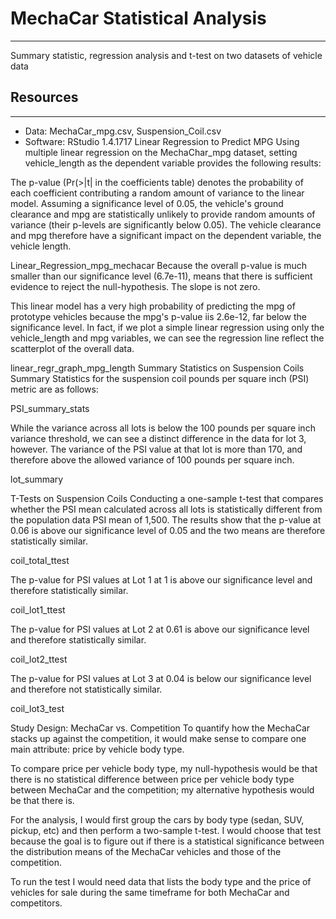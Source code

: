 # **MechaCar Statistical Analysis**
-----------------------------------
Summary statistic, regression analysis and t-test on two datasets of vehicle data

## Resources
--------------
* Data: MechaCar_mpg.csv, Suspension_Coil.csv
* Software: RStudio 1.4.1717
Linear Regression to Predict MPG
Using multiple linear regression on the MechaChar_mpg dataset, setting vehicle_length as the dependent variable provides the following results:

The p-value (Pr(>|t| in the coefficients table) denotes the probability of each coefficient contributing a random amount of variance to the linear model. Assuming a significance level of 0.05, the vehicle's ground clearance and mpg are statistically unlikely to provide random amounts of variance (their p-levels are significantly below 0.05). The vehicle clearance and mpg therefore have a significant impact on the dependent variable, the vehicle length.

Linear_Regression_mpg_mechacar
Because the overall p-value is much smaller than our significance level (6.7e-11), means that there is sufficient evidence to reject the null-hypothesis. The slope is not zero.

This linear model has a very high probability of predicting the mpg of prototype vehicles because the mpg's p-value iis 2.6e-12, far below the significance level. In fact, if we plot a simple linear regression using only the vehicle_length and mpg variables, we can see the regression line reflect the scatterplot of the overall data.

linear_regr_graph_mpg_length
Summary Statistics on Suspension Coils
Summary Statistics for the suspension coil pounds per square inch (PSI) metric are as follows:

PSI_summary_stats

While the variance across all lots is below the 100 pounds per square inch variance threshold, we can see a distinct difference in the data for lot 3, however. The variance of the PSI value at that lot is more than 170, and therefore above the allowed variance of 100 pounds per square inch.

lot_summary

T-Tests on Suspension Coils
Conducting a one-sample t-test that compares whether the PSI mean calculated across all lots is statistically different from the population data PSI mean of 1,500. The results show that the p-value at 0.06 is above our significance level of 0.05 and the two means are therefore statistically similar.

coil_total_ttest

The p-value for PSI values at Lot 1 at 1 is above our significance level and therefore statistically similar.

coil_lot1_ttest

The p-value for PSI values at Lot 2 at 0.61 is above our significance level and therefore statistically similar.

coil_lot2_ttest

The p-value for PSI values at Lot 3 at 0.04 is below our significance level and therefore not statistically similar.

coil_lot3_test

Study Design: MechaCar vs. Competition
To quantify how the MechaCar stacks up against the competition, it would make sense to compare one main attribute: price by vehicle body type.

To compare price per vehicle body type, my null-hypothesis would be that there is no statistical difference between price per vehicle body type between MechaCar and the competition; my alternative hypothesis would be that there is.

For the analysis, I would first group the cars by body type (sedan, SUV, pickup, etc) and then perform a two-sample t-test. I would choose that test because the goal is to figure out if there is a statistical significance between the distribution means of the MechaCar vehicles and those of the competition.

To run the test I would need data that lists the body type and the price of vehicles for sale during the same timeframe for both MechaCar and competitors.
